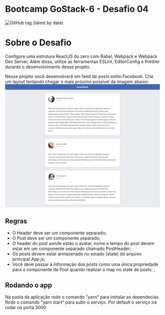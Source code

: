 # Bootcamp GoStack-6 - Desafio 04

![GitHub tag (latest by date)](http://img.shields.io/github/tag-date/MayconnW/GoReact_RocketBook.svg?style=for-the-badge)

# Sobre o Desafio

Configure uma estrutura ReactJS do zero com Babel, Webpack e Webpack Dev Server. Além disso, utilize as ferramentas ESLint, EditorConfig e Prettier durante o desenvolvimento desse projeto.

Nesse projeto você desenvolverá um feed de posts estilo Facebook. Crie um layout tentando chegar o mais próximo possível da imagem abaixo:
![Feed](/public/feed.png)

## Regras

- O Header deve ser um componente separado;
- O Post deve ser um componente separado;
- O header do post aonde estão o avatar, nome e tempo do post devem estar em um componente separado chamado PostHeader;
- Os posts devem estar armazenado no estado (state) do arquivo principal App.js;
- Você deve passar a informação dos posts como uma única propriedade para o componente de Post quando realizar o map no state de posts: <Post data={post} />;

## Rodando o app

Na pasta da aplicação rode o comando "yarn" para instalar as dependecias.
Rode o comando "yarn start" para subir o serviço. Por default o serviço irá rodar na porta 3000
